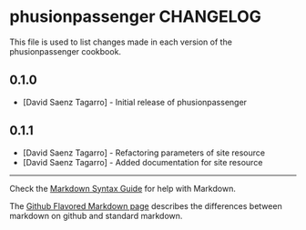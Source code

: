 phusionpassenger CHANGELOG
==========================

This file is used to list changes made in each version of the phusionpassenger cookbook.

0.1.0
-----
- [David Saenz Tagarro] - Initial release of phusionpassenger

0.1.1
-----
- [David Saenz Tagarro] - Refactoring parameters of site resource
- [David Saenz Tagarro] - Added documentation for site resource

- - -
Check the [Markdown Syntax Guide](http://daringfireball.net/projects/markdown/syntax) for help with Markdown.

The [Github Flavored Markdown page](http://github.github.com/github-flavored-markdown/) describes the differences between markdown on github and standard markdown.
